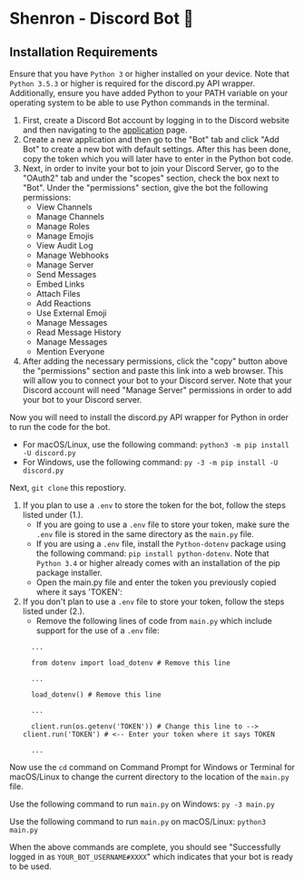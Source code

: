 # Shenron - Discord Bot :robot:

<h2 id="installation">Installation Requirements</h2>

<p>Ensure that you have <code>Python 3</code> or higher installed on your device. Note that <code>Python 3.5.3</code> or higher is required for the discord.py API wrapper. Additionally, ensure you have added Python to your PATH variable on your operating system to be able to use Python commands in the terminal.</p>

<ol>
  <li>First, create a Discord Bot account by logging in to the Discord website and then navigating to the <a href="https://discord.com/developers/applications">application</a> page.
  </li>
  <li>Create a new application and then go to the "Bot" tab and click "Add Bot" to create a new bot with default settings. After this has been done, copy the token which you will later have to enter in the Python bot code.
  </li>
  <li>Next, in order to invite your bot to join your Discord Server, go to the "OAuth2" tab and under the "scopes" section, check the box next to "Bot". Under the "permissions" section, give the bot the following permissions: 
    <ul>
      <li>View Channels</li>
      <li>Manage Channels</li>
      <li>Manage Roles</li>
      <li>Manage Emojis</li>
      <li>View Audit Log</li>
      <li>Manage Webhooks</li>
      <li>Manage Server</li>
      <li>Send Messages</li>
      <li>Embed Links</li>
      <li>Attach Files</li>
      <li>Add Reactions</li>
      <li>Use External Emoji</li>
      <li>Manage Messages</li>
      <li>Read Message History</li>
      <li>Manage Messages</li>
      <li>Mention Everyone</li>
    </ul>  
  </li>
  <li>After adding the necessary permissions, click the "copy" button above the "permissions" section and paste this link into a web browser. This will allow you to connect your bot to your Discord server. Note that your Discord account will need "Manage Server" permissions in order to add your bot to your Discord server.
  </li>
</ol>

<p>Now you will need to install the discord.py API wrapper for Python in order to run the code for the bot.</p>
<ul>
  <li>For macOS/Linux, use the following command: <code>python3 -m pip install -U discord.py</code></li>
  <li>For Windows, use the following command: <code>py -3 -m pip install -U discord.py</code></li>
</ul>

<p>Next, <code>git clone</code> this repostiory.</code></p>

<ol>
  <li>If you plan to use a <code>.env</code> to store the token for the bot, follow the steps listed under (1.).
    <ul>
      <li>If you are going to use a <code>.env</code> file to store your token, make sure the <code>.env</code> file is stored in the same directory as the <code>main.py</code>  file.
      </li>
      <li>If you are using a <code>.env</code> file, install the <code>Python-dotenv</code> package using the following command: <code>pip install python-dotenv</code>. Note that <code>Python 3.4</code> or higher already comes with an installation of the pip package installer.
      </li>
      <li>Open the </code>main.py</code> file and enter the token you previously copied where it says 'TOKEN':
      </li>
    </ul>
  </li>

  <li>If you don't plan to use a <code>.env</code> file to store your token, follow the steps listed under (2.).
    <ul>
      <li>Remove the following lines of code from <code>main.py</code> which include support for the use of a <code>.env</code> file:
      </li>
    </ul>
      
     
      ...
    
      from dotenv import load_dotenv # Remove this line
      
      ...
      
      load_dotenv() # Remove this line
      
      ... 
      
      client.run(os.getenv('TOKEN')) # Change this line to --> client.run('TOKEN') # <-- Enter your token where it says TOKEN
      
      ...
      
  </li>
</ol>

<p>Now use the <code>cd</code> command on Command Prompt for Windows or Terminal for macOS/Linux to change the current directory to the location of the <code>main.py</code> file.</p>
<p>Use the following command to run <code>main.py</code> on Windows: <code>py -3 main.py</code></p>
<p>Use the following command to run <code>main.py</code> on macOS/Linux: <code>python3 main.py</code></p>

</p>When the above commands are complete, you should see "Successfully logged in as <code>YOUR_BOT_USERNAME#XXXX</code>" which indicates that your bot is ready to be used.</p>



 


  
  
